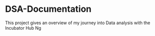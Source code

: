 # DSA-Documentation
This project gives an overview of my journey into Data analysis with the Incubator Hub Ng
